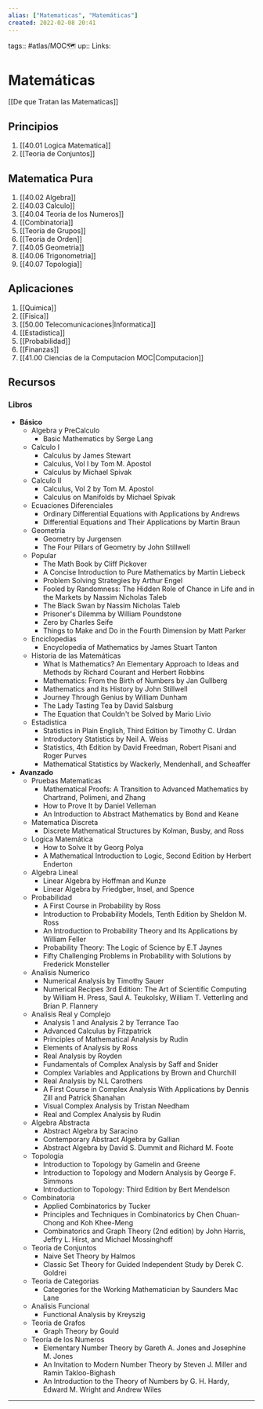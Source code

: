 ```yaml
---
alias: ["Matematicas", "Matemáticas"]
created: 2022-02-08 20:41
---
```

tags:: #atlas/MOC🗺 
up:: 
Links: 
# Matemáticas
[[De que Tratan las Matematicas]]

## Principios
1. [[40.01 Logica Matematica]]
2. [[Teoria de Conjuntos]]

## Matematica Pura
1. [[40.02 Algebra]]
2. [[40.03 Calculo]]
3. [[40.04 Teoria de los Numeros]]
4. [[Combinatoria]]
5. [[Teoria de Grupos]]
6. [[Teoria de Orden]]
7. [[40.05 Geometria]]
8. [[40.06 Trigonometria]]
9. [[40.07 Topologia]]

## Aplicaciones
1. [[Quimica]]
2. [[Fisica]]
3. [[50.00 Telecomunicaciones|Informatica]]
4. [[Estadistica]]
5. [[Probabilidad]]
6. [[Finanzas]]
7. [[41.00 Ciencias de la Computacion MOC|Computacion]]

## Recursos
### Libros
- **Básico**
	- Algebra y PreCalculo	
		- Basic Mathematics by Serge Lang
	- Calculo I
		- Calculus by James Stewart
		- Calculus, Vol I by Tom M. Apostol
		- Calculus by Michael Spivak
	- Calculo II
		- Calculus, Vol 2 by Tom M. Apostol
		- Calculus on Manifolds by Michael Spivak
	- Ecuaciones Diferenciales
		- Ordinary Differential Equations with Applications by Andrews
		- Differential Equations and Their Applications by Martin Braun
	- Geometria
		- Geometry by Jurgensen
		- The Four Pillars of Geometry by John Stillwell
	- Popular
		- The Math Book by Cliff Pickover
		- A Concise Introduction to Pure Mathematics by Martin Liebeck
		- Problem Solving Strategies by Arthur Engel
		- Fooled by Randomness: The Hidden Role of Chance in Life and in the Markets by Nassim Nicholas Taleb
		- The Black Swan by Nassim Nicholas Taleb
		- Prisoner's Dilemma by William Poundstone
		- Zero by Charles Seife
		- Things to Make and Do in the Fourth Dimension by Matt Parker
	- Enciclopedias
		- Encyclopedia of Mathematics by James Stuart Tanton
	- Historia de las Matemáticas
		- What Is Mathematics? An Elementary Approach to Ideas and Methods by Richard Courant and Herbert Robbins
		- Mathematics: From the Birth of Numbers by Jan Gullberg
		- Mathematics and its History by John Stillwell
		- Journey Through Genius by William Dunham
		- The Lady Tasting Tea by David Salsburg
		- The Equation that Couldn't be Solved by Mario Livio
	- Estadistica
		- Statistics in Plain English, Third Edition by Timothy C. Urdan
		- Introductory Statistics by Neil A. Weiss
		- Statistics, 4th Edition by David Freedman, Robert Pisani and Roger Purves
		- Mathematical Statistics by Wackerly, Mendenhall, and Scheaffer
- **Avanzado**
	- Pruebas Matematicas
		- Mathematical Proofs: A Transition to Advanced Mathematics by Chartrand, Polimeni, and Zhang
		- How to Prove It by Daniel Velleman
		- An Introduction to Abstract Mathematics by Bond and Keane
	- Matematica Discreta
		- Discrete Mathematical Structures by Kolman, Busby, and Ross
	- Logica Matemática
		- How to Solve It by Georg Polya
		- A Mathematical Introduction to Logic, Second Edition by Herbert Enderton
	- Algebra Lineal
		- Linear Algebra by Hoffman and Kunze
		- Linear Algebra by Friedgber, Insel, and Spence
	- Probabilidad
		- A First Course in Probability by Ross
		- Introduction to Probability Models, Tenth Edition by Sheldon M. Ross
		- An Introduction to Probability Theory and Its Applications by William Feller
		- Probability Theory: The Logic of Science by E.T Jaynes
		- Fifty Challenging Problems in Probability with Solutions by Frederick Monsteller
	- Analisis Numerico
		- Numerical Analysis by Timothy Sauer
		- Numerical Recipes 3rd Edition: The Art of Scientific Computing by William H. Press, Saul A. Teukolsky, William T. Vetterling and Brian P. Flannery
	- Analisis Real y Complejo
		- Analysis 1 and Analysis 2 by Terrance Tao
		- Advanced Calculus by Fitzpatrick
		- Principles of Mathematical Analysis by Rudin
		- Elements of Analysis by Ross
		- Real Analysis by Royden
		- Fundamentals of Complex Analysis by Saff and Snider
		- Complex Variables and Applications by Brown and Churchill
		- Real Analysis by N.L Carothers
		- A First Course in Complex Analysis With Applications by Dennis Zill and Patrick Shanahan
		- Visual Complex Analysis by Tristan Needham
		- Real and Complex Analysis by Rudin
	- Algebra Abstracta
		- Abstract Algebra by Saracino
		- Contemporary Abstract Algebra by Gallian
		- Abstract Algebra by David S. Dummit and Richard M. Foote
	- Topologia
		- Introduction to Topology by Gamelin and Greene
		- Introduction to Topology and Modern Analysis by George F. Simmons
		- Introduction to Topology: Third Edition by Bert Mendelson
	- Combinatoria
		- Applied Combinatorics by Tucker
		- Principles and Techniques in Combinatorics by Chen Chuan-Chong and Koh Khee-Meng
		- Combinatorics and Graph Theory (2nd edition) by John Harris, Jeffry L. Hirst, and Michael Mossinghoff
	- Teoria de Conjuntos
		- Naive Set Theory by Halmos
		- Classic Set Theory for Guided Independent Study by Derek C. Goldrei
	- Teoria de Categorias
		- Categories for the Working Mathematician by Saunders Mac Lane
	- Analisis Funcional
		- Functional Analysis by Kreyszig
	- Teoria de Grafos
		- Graph Theory by Gould
	- Teoría de los Numeros
		- Elementary Number Theory by Gareth A. Jones and Josephine M. Jones
		- An Invitation to Modern Number Theory by Steven J. Miller and Ramin Takloo-Bighash
		- An Introduction to the Theory of Numbers by G. H. Hardy, Edward M. Wright and Andrew Wiles
___